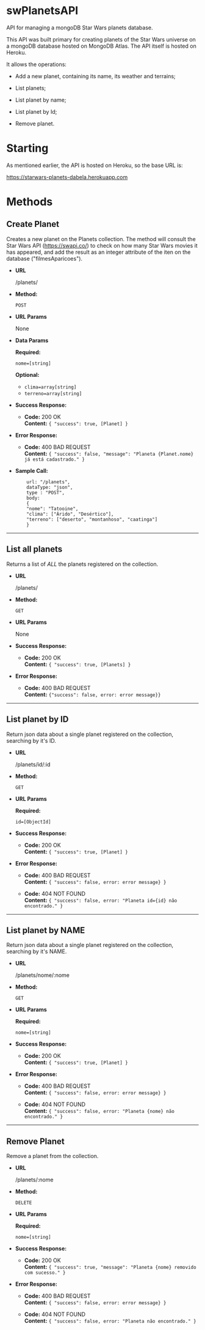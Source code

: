 # swPlanetsAPI
API for managing a mongoDB Star Wars planets database.

This API was built primary for creating planets of the Star Wars universe on a mongoDB database hosted on MongoDB Atlas. The API itself is hosted on Heroku.

It allows the operations:

* Add a new planet, containing its name, its weather and terrains;

* List planets;

* List planet by name;

* List planet by Id;

* Remove planet.

# Starting

As mentioned earlier, the API is hosted on Heroku, so the base URL is:

https://starwars-planets-dabela.herokuapp.com

# Methods

**Create Planet**
----
  Creates a new planet on the Planets collection.  The method will consult the Star Wars API (https://swapi.co/) to check on how many Star Wars movies it has appeared, and add the result as an integer attribute of the iten on the database ("filmesAparicoes"). 
  
* **URL**

  /planets/
  
* **Method:**

    `POST`
  
*  **URL Params**

    None
  
*  **Data Params**

   **Required:**
 
   `nome=[string]`
   
   **Optional:**
  
    * `clima=array[string]`
    * `terreno=array[string]`
   
* **Success Response:**

  * **Code:** 200 OK<br />
    **Content:** `{ "success": true, [Planet] }`
 
* **Error Response:**

  * **Code:** 400 BAD REQUEST <br />
    **Content:** `{ "success": false, "message": "Planeta {Planet.nome} já está cadastrado." }`
    
* **Sample Call:**

    ```
        url: "/planets",
        dataType: "json",
        type : "POST",
        body: 
        {
        "nome": "Tatooine",
        "clima": ["Árido", "Desértico"],
        "terreno": ["deserto", "montanhoso", "caatinga"]
        }

    ``` 
    
----

**List all planets**
----
  Returns a list of *ALL* the planets registered on the collection.
  
*  **URL**

   /planets/
  
*  **Method:**

   `GET`
  
*  **URL Params**

   None

* **Success Response:**

  * **Code:** 200 OK<br />
    **Content:** `{ "success": true, [Planets] }`
 
* **Error Response:**

  * **Code:** 400 BAD REQUEST <br />
    **Content:**  `{"success": false, error: error message}}`
    
    
----

**List planet by ID**
----
  Return json data about a single planet registered on the collection, searching by it's ID.
  
* **URL**

  /planets/id/:id
  
* **Method:**

  `GET`
  
*  **URL Params**

    **Required:**

     `id=[ObjectId]`

* **Success Response:**

  * **Code:** 200 OK<br />
    **Content:** `{ "success": true, [Planet] }`
 
* **Error Response:**

  * **Code:** 400 BAD REQUEST <br />
    **Content:** `{ "success": false, error: error message} }`
    
  * **Code:** 404 NOT FOUND <br />
    **Content:**  `{ "success": false, error: "Planeta id={id} não encontrado." }`
        
    
----

**List planet by NAME**
----
  Return json data about a single planet registered on the collection, searching by it's NAME.
  
* **URL**

  /planets/nome/:nome
  
* **Method:**

  `GET`
  
*  **URL Params**

   **Required:**
 
   `nome=[string]`

* **Success Response:**

  * **Code:** 200 OK<br />
    **Content:** `{ "success": true, [Planet] }`
 
* **Error Response:**

  * **Code:** 400 BAD REQUEST <br />
    **Content:** `{ "success": false, error: error message} }`
    
  * **Code:** 404 NOT FOUND <br />
    **Content:**  `{ "success": false, error: "Planeta {nome} não encontrado." }`
          
    
----

**Remove Planet**
----
  Remove a planet from the collection.
  
* **URL**

  /planets/:nome
  
* **Method:**

  `DELETE`
  
*  **URL Params**

   **Required:**
 
   `nome=[string]`

* **Success Response:**

  * **Code:** 200 OK<br />
    **Content:** `{ "success": true, "message": "Planeta {nome} removido com sucesso." }`
 
* **Error Response:**

  * **Code:** 400 BAD REQUEST <br />
    **Content:** `{ "success": false, error: error message} }`
    
  * **Code:** 404 NOT FOUND <br />
    **Content:**  `{ "success": false, error: "Planeta não encontrado." }`
